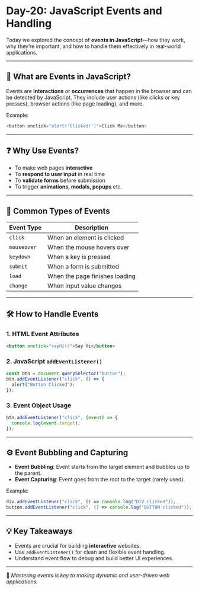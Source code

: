 # Day-20: JavaScript Events and Handling

Today we explored the concept of **events in JavaScript**—how they work, why they’re important, and how to handle them effectively in real-world applications.

---

## 🔔 What are Events in JavaScript?

Events are **interactions** or **occurrences** that happen in the browser and can be detected by JavaScript. They include user actions (like clicks or key presses), browser actions (like page loading), and more.

Example:

```javascript
<button onclick="alert('Clicked!')">Click Me</button>
```

---

## ❓ Why Use Events?

* To make web pages **interactive**
* To **respond to user input** in real time
* To **validate forms** before submission
* To trigger **animations, modals, popups** etc.

---

## 🧾 Common Types of Events

| Event Type  | Description                    |
| ----------- | ------------------------------ |
| `click`     | When an element is clicked     |
| `mouseover` | When the mouse hovers over     |
| `keydown`   | When a key is pressed          |
| `submit`    | When a form is submitted       |
| `load`      | When the page finishes loading |
| `change`    | When input value changes       |

---

## 🛠️ How to Handle Events

### 1. HTML Event Attributes

```html
<button onclick="sayHi()">Say Hi</button>
```

### 2. JavaScript `addEventListener()`

```javascript
const btn = document.querySelector("button");
btn.addEventListener("click", () => {
  alert("Button Clicked");
});
```

### 3. Event Object Usage

```javascript
btn.addEventListener("click", (event) => {
  console.log(event.target);
});
```

---

## ⚙️ Event Bubbling and Capturing

* **Event Bubbling**: Event starts from the target element and bubbles up to the parent.
* **Event Capturing**: Event goes from the root to the target (rarely used).

Example:

```javascript
div.addEventListener("click", () => console.log("DIV clicked"));
button.addEventListener("click", () => console.log("BUTTON clicked"));
```

---

## 💡 Key Takeaways

* Events are crucial for building **interactive** websites.
* Use `addEventListener()` for clean and flexible event handling.
* Understand event flow to debug and build better UI experiences.

---

📌 *Mastering events is key to making dynamic and user-driven web applications.*
